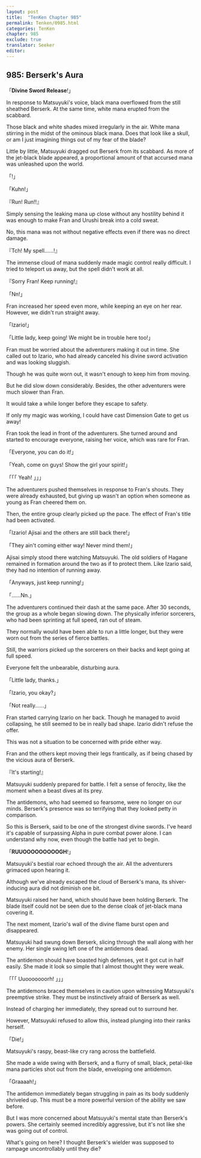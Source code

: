 ```yaml
---
layout: post
title:  "TenKen Chapter 985"
permalink: Tenken/0985.html
categories: TenKen
chapter: 985
exclude: true
translator: Seeker
editor: 
---
```

<h2>985: Berserk's Aura</h2>

「**Divine Sword Release**!」

In response to Matsuyuki's voice, black mana overflowed from the still sheathed Berserk. At the same time, white mana erupted from the scabbard.

Those black and white shades mixed irregularly in the air. White mana stirring in the midst of the ominous black mana. Does that look like a skull, or am I just imagining things out of my fear of the blade?

Little by little, Matsuyuki dragged out Berserk from its scabbard. As more of the jet-black blade appeared, a proportional amount of that accursed mana was unleashed upon the world.

「!」

「Kuhn!」

『Run! Run!!』

Simply sensing the leaking mana up close without any hostility behind it was enough to make Fran and Urushi break into a cold sweat.

No, this mana was not without negative effects even if there was no direct damage.

『Tch! My spell……!』

The immense cloud of mana suddenly made magic control really difficult. I tried to teleport us away, but the spell didn't work at all.

『Sorry Fran! Keep running!』

「Nn!」

Fran increased her speed even more, while keeping an eye on her rear. However, we didn't run straight away.

「Izario!」

「Little lady, keep going! We might be in trouble here too!」

Fran must be worried about the adventurers making it out in time. She called out to Izario, who had already canceled his divine sword activation and was looking sluggish.

Though he was quite worn out, it wasn't enough to keep him from moving.

But he did slow down considerably. Besides, the other adventurers were much slower than Fran.

It would take a while longer before they escape to safety.

If only my magic was working, I could have cast Dimension Gate to get us away!

Fran took the lead in front of the adventurers. She turned around and started to encourage everyone, raising her voice, which was rare for Fran.

「Everyone, you can do it!」

「Yeah, come on guys! Show the girl your spirit!」

「「「 Yeah! 」」」

The adventurers pushed themselves in response to Fran's shouts. They were already exhausted, but giving up wasn't an option when someone as young as Fran cheered them on.

Then, the entire group clearly picked up the pace. The effect of Fran's title had been activated.

「Izario! Ajisai and the others are still back there!」

「They ain't coming either way! Never mind them!」

Ajisai simply stood there watching Matsuyuki. The old soldiers of Hagane remained in formation around the two as if to protect them. Like Izario said, they had no intention of running away.

「Anyways, just keep running!」

「……Nn.」

The adventurers continued their dash at the same pace. After 30 seconds, the group as a whole began slowing down. The physically inferior sorcerers, who had been sprinting at full speed, ran out of steam.

They normally would have been able to run a little longer, but they were worn out from the series of fierce battles.

Still, the warriors picked up the sorcerers on their backs and kept going at full speed.

Everyone felt the unbearable, disturbing aura.

「Little lady, thanks.」

「Izario, you okay?」

「Not really……」

Fran started carrying Izario on her back. Though he managed to avoid collapsing, he still seemed to be in really bad shape. Izario didn't refuse the offer.

This was not a situation to be concerned with pride either way.

Fran and the others kept moving their legs frantically, as if being chased by the vicious aura of Berserk.

『It's starting!』

Matsuyuki suddenly prepared for battle. I felt a sense of ferocity, like the moment when a beast dives at its prey.

The antidemons, who had seemed so fearsome, were no longer on our minds. Berserk's presence was so terrifying that they looked petty in comparison.

So this is Berserk, said to be one of the strongest divine swords. I've heard it's capable of surpassing Alpha in pure combat power alone. I can understand why now, even though the battle had yet to begin.

「**RUUOOOOOOOOOGH**!」

Matsuyuki's bestial roar echoed through the air. All the adventurers grimaced upon hearing it.

Although we've already escaped the cloud of Berserk's mana, its shiver-inducing aura did not diminish one bit.

Matsuyuki raised her hand, which should have been holding Berserk. The blade itself could not be seen due to the dense cloak of jet-black mana covering it.

The next moment, Izario's wall of the divine flame burst open and disappeared.

Matsuyuki had swung down Berserk, slicing through the wall along with her enemy. Her single swing left one of the antidemons dead.

The antidemon should have boasted high defenses, yet it got cut in half easily. She made it look so simple that I almost thought they were weak.

「「「 Uuooooooorh! 」」」

The antidemons braced themselves in caution upon witnessing Matsuyuki's preemptive strike. They must be instinctively afraid of Berserk as well.

Instead of charging her immediately, they spread out to surround her.

However, Matsuyuki refused to allow this, instead plunging into their ranks herself.

「Die!」

Matsuyuki's raspy, beast-like cry rang across the battlefield.

She made a wide swing with Berserk, and a flurry of small, black, petal-like mana particles shot out from the blade, enveloping one antidemon.

「Graaaah!」

The antidemon immediately began struggling in pain as its body suddenly shriveled up. This must be a more powerful version of the ability we saw before.

But I was more concerned about Matsuyuki's mental state than Berserk's powers. She certainly seemed incredibly aggressive, but it's not like she was going out of control.

What's going on here? I thought Berserk's wielder was supposed to rampage uncontrollably until they die?



